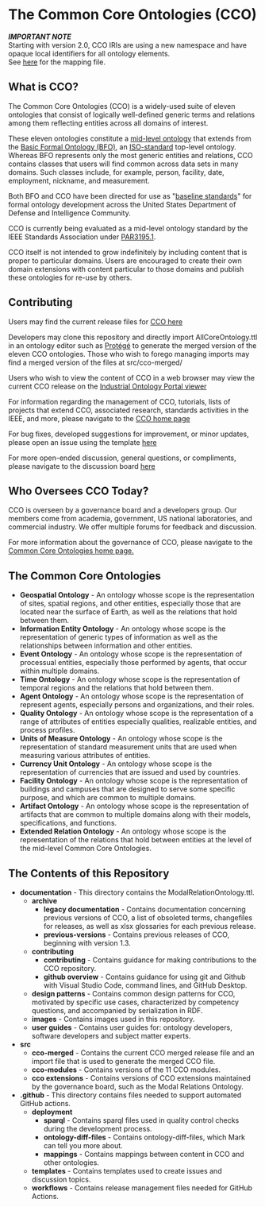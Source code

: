 # The Common Core Ontologies (CCO)

***IMPORTANT NOTE***  
Starting with version 2.0, CCO IRIs are using a new namespace and have opaque local identifiers for all ontology elements.  
See [here](https://github.com/CommonCoreOntology/CommonCoreOntologies/tree/develop/documentation/mappping-new-iris) for the mapping file.

## What is CCO?

The Common Core Ontologies (CCO) is a widely-used suite of eleven ontologies that consist of logically well-defined generic terms and relations among them reflecting entities across all domains of interest. 

These eleven ontologies constitute a [mid-level ontology](https://arxiv.org/abs/2404.17757) that extends from the [Basic Formal Ontology (BFO)](https://github.com/bfo-ontology/BFO-2020), an [ISO-standard](https://www.iso.org/standard/71954.html) top-level ontology. Whereas BFO represents only the most generic entities and relations, CCO contains classes that users will find common across data sets in many domains. Such classes include, for example, person, facility, date, employment, nickname, and measurement. 

Both BFO and CCO have been directed for use as "[baseline standards](https://www.buffalo.edu/news/releases/2024/02/department-of-defense-ontology.html)" for formal ontology development across the United States Department of Defense and Intelligence Community. 

CCO is currently being evaluated as a mid-level ontology standard by the IEEE Standards Association under [PAR3195.1](https://standards.ieee.org/ieee/3195.1/11026/). 

CCO itself is not intended to grow indefinitely by including content that is proper to particular domains. Users are encouraged to create their own domain extensions with content particular to those domains and publish these ontologies for re-use by others. 

## Contributing

Users may find the current release files for [CCO here](https://github.com/CommonCoreOntology/CommonCoreOntologies/releases/latest)

Developers may clone this repository and directly import AllCoreOntology.ttl in an ontology editor such as [Protégé](https://protege.stanford.edu/) to generate the merged version of the eleven CCO ontologies. Those who wish to forego managing imports may find a merged version of the files at src/cco-merged/

Users who wish to view the content of CCO in a web browser may view the current CCO release on the [Industrial Ontology Portal viewer](https://industryportal.enit.fr/ontologies/CCO)

For information regarding the management of CCO, tutorials, lists of projects that extend CCO, associated research, standards activities in the IEEE, and more, please navigate to the [CCO home page](https://commoncoreontology.github.io/cco-webpage/)

For bug fixes, developed suggestions for improvement, or minor updates, please open an issue using the template [here](https://github.com/CommonCoreOntology/CommonCoreOntologies/issues) 

For more open-ended discussion, general questions, or compliments, please navigate to the discussion board [here](https://github.com/CommonCoreOntology/CommonCoreOntologies/discussions)

## Who Oversees CCO Today?

CCO is overseen by a governance board and a developers group. Our members come from academia, government, US national laboratories, and commercial industry. We offer multiple forums for feedback and discussion. 

For more information about the governance of CCO, please navigate to the [Common Core Ontologies home page.](https://commoncoreontology.github.io/cco-webpage/board/)

## The Common Core Ontologies

- **Geospatial Ontology** - An ontology whosse scope is the representation of sites, spatial regions, and other entities, especially those that are located near the surface of Earth, as well as the relations that hold between them.
- **Information Entity Ontology** - An ontology whose scope is the representation of generic types of information as well as the relationships between information and other entities.
- **Event Ontology** - An ontology whose scope is the representation of processual entities, especially those performed by agents, that occur within multiple domains.
- **Time Ontology**	- An ontology whose scope is the representation of temporal regions and the relations that hold between them.
- **Agent Ontology** - An ontology whose scope is the representation of represent agents, especially persons and organizations, and their roles.
- **Quality Ontology**	- An ontology whose scope is the representation of a range of attributes of entities especially qualities, realizable entities, and process profiles.
- **Units of Measure Ontology**	- An ontology whose scope is the representation of standard measurement units that are used when measuring various attributes of entities.
- **Currency Unit Ontology** - An ontology whose scope is the representation of currencies that are issued and used by countries.
- **Facility Ontology** - An ontology whose scope is the representation of buildings and campuses that are designed to serve some specific purpose, and which are common to multiple domains.
- **Artifact Ontology**	- An ontology whose scope is the representation of artifacts that are common to multiple domains along with their models, specifications, and functions.
- **Extended Relation Ontology** - An ontology whose scope is the representation of the relations that hold between entities at the level of the mid-level Common Core Ontologies.

## The Contents of this Repository

* **documentation** - This directory contains the ModalRelationOntology.ttl.
	* **archive** 
		* **legacy documentation** - Contains documentation concerning previous versions of CCO, a list of obsoleted terms, changefiles for releases, as well as xlsx glossaries for each previous release. 
		* **previous-versions** - Contains previous releases of CCO, beginning with version 1.3. 
	* **contributing** 
		* **contributing** - Contains guidance for making contributions to the CCO repository.
		* **github overview** - Contains guidance for using git and Github with Visual Studio Code, command lines, and GitHub Desktop.
	* **design patterns** - Contains common design patterns for CCO, motivated by specific use cases, characterized by competency questions, and accompanied by serialization in RDF.  
	* **images** - Contains images used in this repository.
	* **user guides** - Contains user guides for: ontology developers, software developers and subject matter experts.
* **src**
	* **cco-merged** - Contains the current CCO merged release file and an import file that is used to generate the merged CCO file. 
	* **cco-modules** - Contains versions of the 11 CCO modules.
	* **cco extensions** - Contains versions of CCO extensions maintained by the governance board, such as the Modal Relations Ontology. 
* **.github** 	- This directory contains files needed to support automated GitHub actions. 
	* **deployment** 	
		* **sparql** - Contains sparql files used in quality control checks during the development process. 
		* **ontology-diff-files** - Contains ontology-diff-files, which Mark can tell you more about. 
		* **mappings** - Contains mappings between content in CCO and other ontologies. 
	* **templates** - Contains templates used to create issues and discussion topics. 
	* **workflows** - Contains release management files needed for GitHub Actions. 
